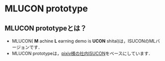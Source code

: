 # MLUCON prototype

## MLUCON prototypeとは？

- MLUCON( **M** achine **L** earning demo is **UCON** shitai)は，ISUCONのMLバージョンです．
- MLUCON prototypeは，[pixiv様の社内ISUCON](https://github.com/catatsuy/mlucon-proto)をベースにしています．
